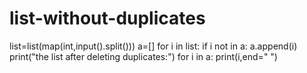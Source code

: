 # list-without-duplicates
list=list(map(int,input().split()))
a=[]
for i in list:
    if i not in a:
        a.append(i)
print("the list after deleting duplicates:")
for i in a:
    print(i,end=" ")
        
